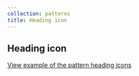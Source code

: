 ```yaml
---
collection: patterns
title: Heading icon
---
```


## Heading icon

<a href="https://vanilla-framework.github.io/vanilla-brochure-theme/examples/patterns/heading-icon/"
  class="js-example">
  View example of the pattern heading icons
</a>
